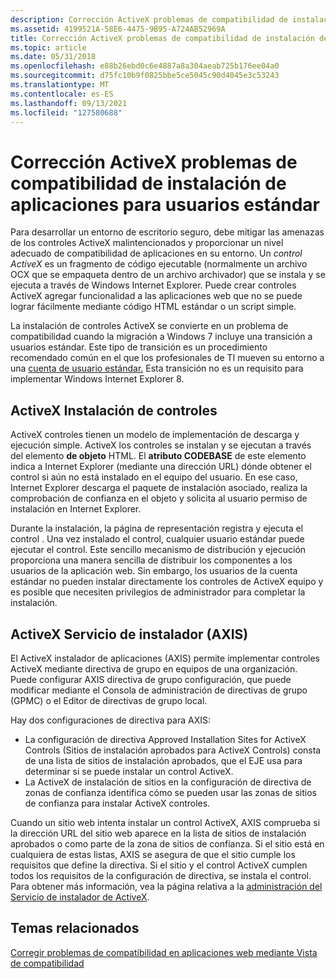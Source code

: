 ```yaml
---
description: Corrección ActiveX problemas de compatibilidad de instalación de aplicaciones para usuarios estándar
ms.assetid: 4199521A-58E6-4475-9B95-A724AB52969A
title: Corrección ActiveX problemas de compatibilidad de instalación de aplicaciones para usuarios estándar
ms.topic: article
ms.date: 05/31/2018
ms.openlocfilehash: e88b26ebd0c6e4887a8a304aeab725b176ee04a0
ms.sourcegitcommit: d75fc10b9f0825bbe5ce5045c90d4045e3c53243
ms.translationtype: MT
ms.contentlocale: es-ES
ms.lasthandoff: 09/13/2021
ms.locfileid: "127580688"
---
```

# <a name="fixing-activex-installation-compatibility-issues-for-standard-users"></a>Corrección ActiveX problemas de compatibilidad de instalación de aplicaciones para usuarios estándar

Para desarrollar un entorno de escritorio seguro, debe mitigar las amenazas de los controles ActiveX malintencionados y proporcionar un nivel adecuado de compatibilidad de aplicaciones en su entorno. Un *control ActiveX* es un fragmento de código ejecutable (normalmente un archivo OCX que se empaqueta dentro de un archivo archivador) que se instala y se ejecuta a través de Windows Internet Explorer. Puede crear controles ActiveX agregar funcionalidad a las aplicaciones web que no se puede lograr fácilmente mediante código HTML estándar o un script simple.

La instalación de controles ActiveX se convierte en un problema de compatibilidad cuando la migración a Windows 7 incluye una transición a usuarios estándar. Este tipo de transición es un procedimiento recomendado común en el que los profesionales de TI mueven su entorno a una [cuenta de usuario estándar.](https://support.microsoft.com/hub/4338813/windows-help) Esta transición no es un requisito para implementar Windows Internet Explorer 8.

## <a name="activex-control-installation"></a>ActiveX Instalación de controles

ActiveX controles tienen un modelo de implementación de descarga y ejecución simple. ActiveX los controles se instalan y se ejecutan a través del elemento **de objeto** HTML. El **atributo CODEBASE** de este elemento indica a Internet Explorer (mediante una dirección URL) dónde obtener el control si aún no está instalado en el equipo del usuario. En ese caso, Internet Explorer descarga el paquete de instalación asociado, realiza la comprobación de confianza en el objeto y solicita al usuario permiso de instalación en Internet Explorer.

Durante la instalación, la página de representación registra y ejecuta el control . Una vez instalado el control, cualquier usuario estándar puede ejecutar el control. Este sencillo mecanismo de distribución y ejecución proporciona una manera sencilla de distribuir los componentes a los usuarios de la aplicación web. Sin embargo, los usuarios de la cuenta estándar no pueden instalar directamente los controles de ActiveX equipo y es posible que necesiten privilegios de administrador para completar la instalación.

## <a name="activex-installer-service-axis"></a>ActiveX Servicio de instalador (AXIS)

El ActiveX instalador de aplicaciones (AXIS) permite implementar controles ActiveX mediante directiva de grupo en equipos de una organización. Puede configurar AXIS directiva de grupo configuración, que puede modificar mediante el Consola de administración de directivas de grupo (GPMC) o el Editor de directivas de grupo local.

Hay dos configuraciones de directiva para AXIS:

-   La configuración de directiva Approved Installation Sites for ActiveX Controls (Sitios de instalación aprobados para ActiveX Controls) consta de una lista de sitios de instalación aprobados, que el EJE usa para determinar si se puede instalar un control ActiveX.
-   La ActiveX de instalación de sitios en la configuración de directiva de zonas de confianza identifica cómo se pueden usar las zonas de sitios de confianza para instalar ActiveX controles.

Cuando un sitio web intenta instalar un control ActiveX, AXIS comprueba si la dirección URL del sitio web aparece en la lista de sitios de instalación aprobados o como parte de la zona de sitios de confianza. Si el sitio está en cualquiera de estas listas, AXIS se asegura de que el sitio cumple los requisitos que define la directiva. Si el sitio y el control ActiveX cumplen todos los requisitos de la configuración de directiva, se instala el control. Para obtener más información, vea la página relativa a la [administración del Servicio de instalador de ActiveX](/previous-versions/windows/it-pro/windows-7/dd631688(v=ws.10)).

## <a name="related-topics"></a>Temas relacionados

<dl> <dt>

[Corregir problemas de compatibilidad en aplicaciones web mediante Vista de compatibilidad](remediating-web-applications-and-add-ons.md)
</dt> </dl>

 

 
